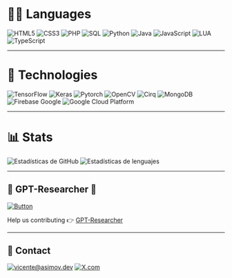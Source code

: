# 🧑‍💻 Languages
![HTML5](https://img.shields.io/badge/HTML5-E34F26?style=for-the-badge&logo=html5&logoColor=white) ![CSS3](https://img.shields.io/badge/CSS3-1572B6?style=for-the-badge&logo=css3&logoColor=white) ![PHP](https://img.shields.io/badge/PHP-777BB4?style=for-the-badge&logo=php&logoColor=white) ![SQL](https://img.shields.io/badge/SQL-4479A1?style=for-the-badge&logo=mysql&logoColor=white) ![Python](https://img.shields.io/badge/Python-3776AB?style=for-the-badge&logo=python&logoColor=white) ![Java](https://img.shields.io/badge/Java-007396?style=for-the-badge&logo=java&logoColor=white)  ![JavaScript](https://img.shields.io/badge/JavaScript-007396?style=for-the-badge&logo=javascript&logoColor=orange) ![LUA](https://img.shields.io/badge/LUA-2C2D72?style=for-the-badge&logo=lua&logoColor=white) ![TypeScript](https://img.shields.io/badge/TypeScript-007ACC?style=for-the-badge&logo=typescript&logoColor=white)

---
# 🔧 Technologies
![TensorFlow](https://img.shields.io/badge/TensorFlow-FF6F00?style=for-the-badge&logo=tensorflow&logoColor=white) ![Keras](https://img.shields.io/badge/Keras-D00000?style=for-the-badge&logo=keras&logoColor=white) ![Pytorch](https://img.shields.io/badge/Pytorch-EE4C2C?style=for-the-badge&logo=pytorch&logoColor=white) ![OpenCV](https://img.shields.io/badge/OpenCV-5C3EE8?style=for-the-badge&logo=opencv&logoColor=white) ![Cirq](https://img.shields.io/badge/Cirq-14213D?style=for-the-badge&logo=quantum&logoColor=white) ![MongoDB](https://img.shields.io/badge/MongoDB-47A248?style=for-the-badge&logo=mongodb&logoColor=white) ![Firebase Google](https://img.shields.io/badge/Firebase%20Google-FFCA28?style=for-the-badge&logo=firebase&logoColor=white) ![Google Cloud Platform](https://img.shields.io/badge/Google%20Cloud%20Platform-4285F4?style=for-the-badge&logo=google-cloud&logoColor=white)

---
# 📊 Stats
![Estadísticas de GitHub](https://github-readme-stats.vercel.app/api?username=notvicent3&show_icons=true&count_private=true&theme=radical) ![Estadísticas de lenguajes](https://github-readme-stats.vercel.app/api/top-langs/?username=notvicent3&langs_count=8&layout=compact&theme=radical)

---
## 📁 GPT-Researcher 💜  
[![Button](https://img.shields.io/badge/GPTRESEARCHER-Show2USyourLOVE-purple?style=for-the-badge)](https://github.com/assafelovic/gpt-researcher) 


Help us contributing  👉 [GPT-Researcher](https://github.com/assafelovic/gpt-researcher/blob/master/CONTRIBUTING.md) 

---
## 📧 Contact

[![vicente@asimov.dev](https://img.shields.io/badge/vicente@asimov.dev-green?style=for-the-badge)](mailto:vicente@asimov.dev)
[![X.com](https://img.shields.io/badge/@notvicent3-red?style=for-the-badge)](https://x.com/notvicent3)

